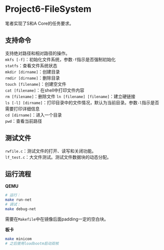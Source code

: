 # Project6-FileSystem
笔者实现了S和A Core的任务要求。
## 支持命令
支持绝对路径和相对路径的操作。  
`mkfs [-f]`：初始化文件系统，参数`-f`指示是否强制初始化  
`statfs`：查看文件系统状态  
`mkdir [dirname]`：创建目录  
`rmdir [dirname]`：删除目录  
`touch [filename]`：创建空文件  
`cat [filename]`：在shell中打印文件内容  
`rm [filename]`：删除文件
`ln [filename] [filename]`：建立硬链接  
`ls [-l] [dirname]`：打印目录中的文件情况，默认为当前目录。参数`-l`指示是否需要打印详细信息  
`cd [dirname]`：进入一个目录  
`pwd`：查看当前路径  
## 测试文件
`rwfile.c`：测试文件的打开、读写和关闭功能。  
`lf_test.c`：大文件测试。测试文件数据块的动态分配。  
## 运行流程
**QEMU**
```bash
# 运行：
make run-net  
# 调试：
make debug-net
``` 
需要在`Makefile`中在镜像后面padding一定的空白块。  

**板卡**
```bash
make minicom
# 之后使用loadbootm启动双核
```
